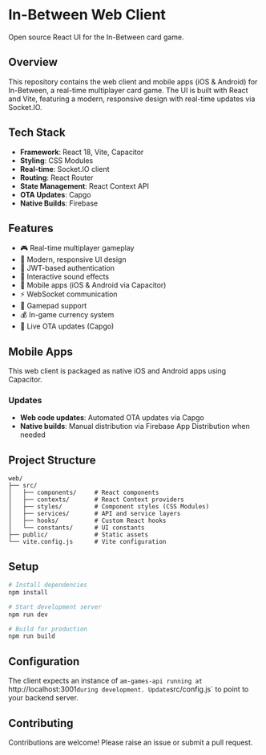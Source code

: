 # In-Between Web Client

Open source React UI for the In-Between card game.

## Overview

This repository contains the web client and mobile apps (iOS & Android) for In-Between, a real-time multiplayer card game. The UI is built with React and Vite, featuring a modern, responsive design with real-time updates via Socket.IO.

## Tech Stack

- **Framework**: React 18, Vite, Capacitor
- **Styling**: CSS Modules
- **Real-time**: Socket.IO client
- **Routing**: React Router
- **State Management**: React Context API
- **OTA Updates**: Capgo
- **Native Builds**: Firebase

## Features

- 🎮 Real-time multiplayer gameplay
- 🎨 Modern, responsive UI design
- 🔐 JWT-based authentication
- 🎵 Interactive sound effects
- 📱 Mobile apps (iOS & Android via Capacitor)
- ⚡ WebSocket communication
- 🎯 Gamepad support
- 💰 In-game currency system
- 🚀 Live OTA updates (Capgo)

## Mobile Apps

This web client is packaged as native iOS and Android apps using Capacitor.

### Updates

- **Web code updates**: Automated OTA updates via Capgo
- **Native builds**: Manual distribution via Firebase App Distribution when needed

## Project Structure

```
web/
├── src/
│   ├── components/     # React components
│   ├── contexts/       # React Context providers
│   ├── styles/         # Component styles (CSS Modules)
│   ├── services/       # API and service layers
│   ├── hooks/          # Custom React hooks
│   └── constants/      # UI constants
├── public/             # Static assets
└── vite.config.js      # Vite configuration
```

## Setup

```bash
# Install dependencies
npm install

# Start development server
npm run dev

# Build for production
npm run build
```

## Configuration

The client expects an instance of `am-games-api running at `http://localhost:3001` during development. Update `src/config.js` to point to your backend server.

## Contributing

Contributions are welcome! Please raise an issue or submit a pull request.
